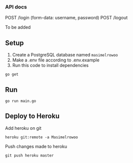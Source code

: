 
### API docs
POST /login (form-data: username, password)
POST /logout

To be added

## Setup
1. Create a PostgreSQL database named `masimelrowoo`
1. Make a .env file according to .env.example
1. Run this code to install dependencies
```
go get
```

## Run
```
go run main.go
```

## Deploy to Heroku
Add heroku on git
```
heroku git:remote -a Masimelrowoo
```
Push changes made to heroku
```
git push heroku master
```
